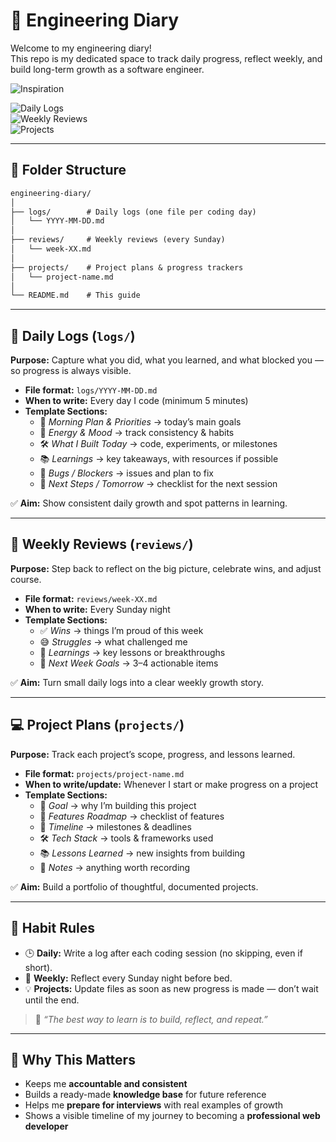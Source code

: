 # 📝 Engineering Diary

Welcome to my engineering diary!  
This repo is my dedicated space to track daily progress, reflect weekly, and build long-term growth as a software engineer.

![Inspiration](https://i.pinimg.com/originals/49/1e/cf/491ecfcebd2192e29b758ca798717ec6.gif)

![Daily Logs](https://img.shields.io/badge/Daily_Logs-Active-brightgreen?style=flat-square)  
![Weekly Reviews](https://img.shields.io/badge/Weekly_Reviews-Sundays-blue?style=flat-square)  
![Projects](https://img.shields.io/badge/Projects-In_Progress-yellow?style=flat-square)  

---

## 📂 Folder Structure

```md
engineering-diary/
│
├── logs/        # Daily logs (one file per coding day)
│   └── YYYY-MM-DD.md
│
├── reviews/     # Weekly reviews (every Sunday)
│   └── week-XX.md
│
├── projects/    # Project plans & progress trackers
│   └── project-name.md
│
└── README.md    # This guide
```

---

## 📅 Daily Logs (`logs/`)

**Purpose:** Capture what you did, what you learned, and what blocked you — so progress is always visible.  

- **File format:** `logs/YYYY-MM-DD.md`
- **When to write:** Every day I code (minimum 5 minutes)
- **Template Sections:**
  - 🌅 *Morning Plan & Priorities* → today’s main goals
  - 🔋 *Energy & Mood* → track consistency & habits
  - 🛠️ *What I Built Today* → code, experiments, or milestones
  - 📚 *Learnings* → key takeaways, with resources if possible
  - 🐛 *Bugs / Blockers* → issues and plan to fix
  - 🔮 *Next Steps / Tomorrow* → checklist for the next session

✅ **Aim:** Show consistent daily growth and spot patterns in learning.  

---

## 📆 Weekly Reviews (`reviews/`)

**Purpose:** Step back to reflect on the big picture, celebrate wins, and adjust course.  

- **File format:** `reviews/week-XX.md`
- **When to write:** Every Sunday night
- **Template Sections:**
  - ✅ *Wins* → things I’m proud of this week
  - 😅 *Struggles* → what challenged me
  - 📘 *Learnings* → key lessons or breakthroughs
  - 🍒 *Next Week Goals* → 3–4 actionable items

✅ **Aim:** Turn small daily logs into a clear weekly growth story.  

---

## 💻 Project Plans (`projects/`)

**Purpose:** Track each project’s scope, progress, and lessons learned.  

- **File format:** `projects/project-name.md`
- **When to write/update:** Whenever I start or make progress on a project
- **Template Sections:**
  - 🎯 *Goal* → why I’m building this project
  - 🧩 *Features Roadmap* → checklist of features
  - 📅 *Timeline* → milestones & deadlines
  - 🛠️ *Tech Stack* → tools & frameworks used
  - 📚 *Lessons Learned* → new insights from building
  - 📝 *Notes* → anything worth recording

✅ **Aim:** Build a portfolio of thoughtful, documented projects.  

---

## 🔁 Habit Rules

- 🕒 **Daily:** Write a log after each coding session (no skipping, even if short).
- 📆 **Weekly:** Reflect every Sunday night before bed.
- 💡 **Projects:** Update files as soon as new progress is made — don’t wait until the end.

> 💬 *“The best way to learn is to build, reflect, and repeat.”*

---

## 🌟 Why This Matters

- Keeps me **accountable and consistent**
- Builds a ready-made **knowledge base** for future reference
- Helps me **prepare for interviews** with real examples of growth
- Shows a visible timeline of my journey to becoming a **professional web developer**